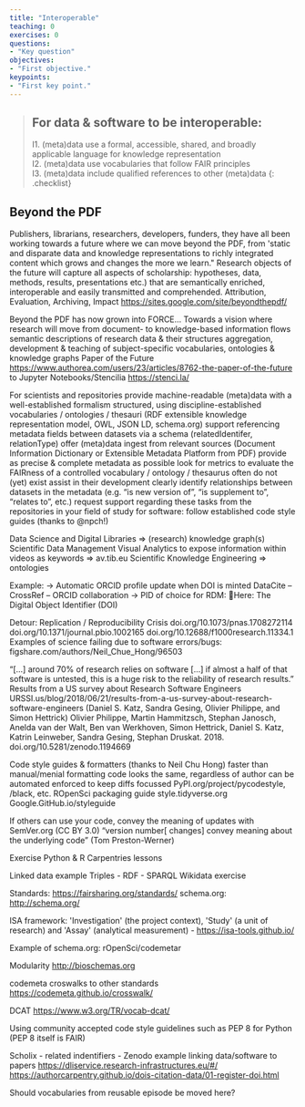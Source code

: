 ```yaml
---
title: "Interoperable"
teaching: 0
exercises: 0
questions:
- "Key question"
objectives:
- "First objective."
keypoints:
- "First key point."
---
```


> ## For data & software to be interoperable:
> I1. (meta)data use a formal, accessible, shared, and broadly applicable language for knowledge representation  
> I2. (meta)data use vocabularies that follow FAIR principles  
> I3. (meta)data include qualified references to other (meta)data
{: .checklist}

## Beyond the PDF
Publishers, librarians, researchers, developers, funders, they have all been working towards a future where we can move beyond the PDF, from 'static and disparate data and knowledge representations to richly integrated content which grows and changes the more we learn." Research objects of the future will capture all aspects of scholarship: hypotheses, data, methods, results, presentations etc.) that are semantically enriched, interoperable and easily transmitted and comprehended.
Attribution, Evaluation, Archiving, Impact 
https://sites.google.com/site/beyondthepdf/

Beyond the PDF has now grown into FORCE...
Towards a vision where research will move from document- to knowledge-based information flows
semantic descriptions of research data & their structures
aggregation, development & teaching of subject-specific vocabularies, ontologies & knowledge graphs
Paper of the Future
https://www.authorea.com/users/23/articles/8762-the-paper-of-the-future to Jupyter Notebooks/Stencilia
https://stenci.la/



For scientists and repositories
provide machine-readable (meta)data with a well-established formalism 
structured, using discipline-established vocabularies / ontologies / thesauri (RDF extensible knowledge representation model, OWL, JSON LD, schema.org)
support referencing metadata fields between datasets via a  schema (relatedIdentifer, relationType)
offer (meta)data ingest from relevant sources (Document Information Dictionary or Extensible Metadata Platform from PDF)
provide as precise & complete metadata as possible
look for metrics to evaluate the FAIRness of a controlled vocabulary / ontology / thesaurus 
often do not (yet) exist
assist in their development
clearly identify relationships between datasets in the metadata (e.g. “is new version of”, “is supplement to”, “relates to”, etc.)
request support regarding these tasks from the repositories in your field of study
for software: follow established code style guides (thanks to @npch!)




Data Science and Digital Libraries => (research) knowledge graph(s)
Scientific Data Management
Visual Analytics to expose information within videos as keywords => av.tib.eu
Scientific Knowledge Engineering => ontologies

Example:
→ Automatic ORCID profile update when DOI is minted
DataCite – CrossRef – ORCID
  collaboration
→ PID of choice for RDM: Here: The Digital Object Identifier (DOI)

Detour: Replication / Reproducibility Crisis
doi.org/10.1073/pnas.1708272114
doi.org/10.1371/journal.pbio.1002165
doi.org/10.12688/f1000research.11334.1 
Examples of science failing due to software errors/bugs: 
figshare.com/authors/Neil_Chue_Hong/96503 


“[...] around 70% of research relies on software [...] if almost a half of that software is untested, this is a huge risk to the reliability of research results.”
Results from a US survey about Research Software Engineers
URSSI.us/blog/2018/06/21/results-from-a-us-survey-about-research-software-engineers (Daniel S. Katz, Sandra Gesing, Olivier Philippe, and Simon Hettrick)
Olivier Philippe, Martin Hammitzsch, Stephan Janosch, Anelda van der Walt, Ben van Werkhoven, Simon Hettrick, Daniel S. Katz, Katrin Leinweber, Sandra Gesing, Stephan Druskat. 2018. doi.org/10.5281/zenodo.1194669 

Code style guides & formatters (thanks to Neil Chu Hong)
faster than manual/menial formatting
code looks the same, regardless of author
can be automated enforced to keep diffs focussed
PyPI.org/project/pycodestyle, /black, etc.
ROpenSci packaging guide
style.tidyverse.org
Google.GitHub.io/styleguide 


If others can use your code, convey the meaning of updates with SemVer.org (CC BY 3.0)
“version number[ changes] convey meaning about the underlying code” (Tom Preston-Werner)


Exercise
Python & R Carpentries lessons


Linked data example
Triples - RDF - SPARQL
Wikidata exercise

Standards: https://fairsharing.org/standards/
schema.org: http://schema.org/

ISA framework: 'Investigation' (the project context), 'Study' (a unit of research) and 'Assay' (analytical measurement) - https://isa-tools.github.io/

Example of schema.org: rOpenSci/codemetar

Modularity
http://bioschemas.org 

codemeta croswalks to other standards
https://codemeta.github.io/crosswalk/

DCAT
https://www.w3.org/TR/vocab-dcat/

Using community accepted code style guidelines such as PEP 8 for Python (PEP 8 itself is FAIR)

Scholix - related indentifiers - Zenodo example linking data/software to papers 
https://dliservice.research-infrastructures.eu/#/
https://authorcarpentry.github.io/dois-citation-data/01-register-doi.html

Should vocabularies from reusable episode be moved here?

